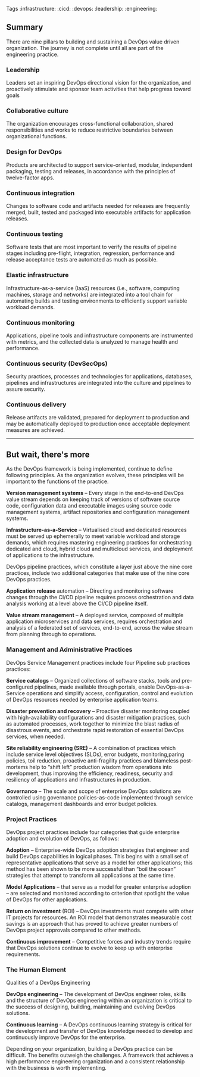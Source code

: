 
Tags :infrastructure: :cicd: :devops: :leadership: :engineering:

## Summary
There are nine pillars to building and sustaining a DevOps value driven organization. The journey is not complete until all are part of the engineering practice. 

### Leadership 
  Leaders set an inspiring DevOps directional vision for the organization, and proactively stimulate and sponsor team activities that help progress toward goals

### Collaborative culture 
  The organization encourages cross-functional collaboration, shared responsibilities and works to reduce restrictive boundaries between organizational functions.

### Design for DevOps
  Products are architected to support service-oriented, modular, independent packaging, testing and releases, in accordance with the principles of twelve-factor apps.

### Continuous integration 
  Changes to software code and artifacts needed for releases are frequently merged, built, tested and packaged into executable artifacts for application releases.

### Continuous testing 
  Software tests that are most important to verify the results of pipeline stages including pre-flight, integration, regression, performance and release acceptance tests are automated as much as possible.

### Elastic infrastructure 
  Infrastructure-as-a-service (IaaS) resources (i.e., software, computing machines, storage and networks) are integrated into a tool chain for automating builds and testing environments to efficiently support variable workload demands.

### Continuous monitoring 
  Applications, pipeline tools and infrastructure components are instrumented with metrics, and the collected data is analyzed to manage health and performance.

### Continuous security (DevSecOps) 
  Security practices, processes and technologies for applications, databases, pipelines and infrastructures are integrated into the culture and pipelines to assure security.

### Continuous delivery 
  Release artifacts are validated, prepared for deployment to production and may be automatically deployed to production once acceptable deployment measures are achieved.
  ____________________________________
  
## But wait, there's more 
  As the DevOps framework is being implemented, continue to define following principles. As the organization evolves, these principles will be important to the functions of the practice. 

  **Version management systems** – Every stage in the end-to-end DevOps value stream depends on keeping track of versions of software source code, configuration data and executable images using source code management systems, artifact repositories and configuration management systems.

  **Infrastructure-as-a-Service** – Virtualised cloud and dedicated resources must be served up ephemerally to meet variable workload and storage demands, which requires mastering engineering practices for orchestrating dedicated and cloud, hybrid cloud and multicloud services, and deployment of applications to the infrastructure.

  DevOps pipeline practices, which constitute a layer just above the nine core practices, include two additional categories that make use of the nine core DevOps practices.

  **Application release** automation – Directing and monitoring software changes through the CI/CD pipeline requires process orchestration and data analysis working at a level above the CI/CD pipeline itself.

  **Value stream management** – A deployed service, composed of multiple application microservices and data services, requires orchestration and analysis of a federated set of services, end-to-end, across the value stream from planning through to operations.

### Management and Administrative Practices
  DevOps Service Management practices include four Pipeline sub practices practices:

  **Service catalogs** – Organized collections of software stacks, tools and pre-configured pipelines, made available through portals, enable DevOps-as-a-Service operations and simplify access, configuration, control and evolution of DevOps resources needed by enterprise application teams.

  **Disaster prevention and recovery** – Proactive disaster monitoring coupled with high-availability configurations and disaster mitigation practices, such as automated processes, work together to minimize the blast radius of disastrous events, and orchestrate rapid restoration of essential DevOps services, when needed.

  **Site reliability engineering (SRE)** – A combination of practices which include service level objectives (SLOs), error
  budgets, monitoring,paring policies, toil reduction, proactive anti-fragility practices and blameless post-mortems help to “shift left” production wisdom from operations into development, thus improving the efficiency, readiness, security and resiliency of applications and infrastructures in production.

  **Governance** – The scale and scope of enterprise DevOps solutions are controlled using governance policies-as-code implemented through service catalogs, management dashboards and error budget policies.

### Project Practices
  DevOps project practices include four categories that guide enterprise adoption and evolution of DevOps, as follows:

  **Adoption** – Enterprise-wide DevOps adoption strategies that engineer and build DevOps capabilities in logical phases. This begins with a small set of representative applications that serve as a model for other applications; this method has been shown to be more successful than “boil the ocean” strategies that attempt to transform all applications at the same time.

  **Model Applications** – that serve as a model for greater enterprise adoption – are selected and monitored according to criterion that spotlight the value of DevOps for other applications.

  **Return on investment** (ROI) – DevOps investments must compete with other IT projects for resources. An ROI model that demonstrates measurable cost savings is an approach that has proved to achieve greater numbers of DevOps project approvals compared to other methods.

  **Continuous improvement** – Competitive forces and industry trends require that DevOps solutions continue to evolve to keep up with enterprise requirements.

### The Human Element
  Qualities of a DevOps Engineering

  **DevOps engineering** – The development of DevOps engineer roles, skills and the structure of DevOps engineering within an organization is critical to the success of designing, building, maintaining and evolving DevOps solutions.

  **Continuous learning** – A DevOps continuous learning strategy is critical for the development and transfer of DevOps knowledge needed to develop and continuously improve DevOps for the enterprise.

  Depending on your organization, building a DevOps practice can be difficult. The benefits outweigh the challenges. A framework
  that achieves a high performance engineering organization and a consistent relationship with the business is worth implementing.
  
